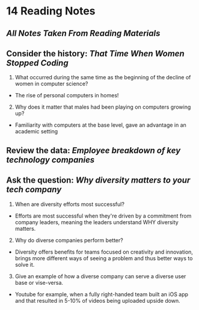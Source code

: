 # 14 Reading Notes

## *All Notes Taken From Reading Materials*

## Consider the history: *That Time When Women Stopped Coding*
1. What occurred during the same time as the beginning of the decline of women in computer science?
  * The rise of personal computers in homes! 

2. Why does it matter that males had been playing on computers growing up?
  * Familiarity with computers at the base level, gave an advantage in an academic setting

## Review the data: *Employee breakdown of key technology companies*
## Ask the question: *Why diversity matters to your tech company*

1. When are diversity efforts most successful?
  * Efforts are most successful when they're driven by a commitment from company leaders, meaning the leaders understand WHY diversity matters.

2. Why do diverse companies perform better?
  * Diversity offers benefits for teams focused on creativity and innovation, brings more different ways of seeing a problem and thus better ways to solve it.

3. Give an example of how a diverse company can serve a diverse user base or vise-versa.
  * Youtube for example, when a fully right-handed team built an iOS app and that resulted in 5-10% of videos being uploaded upside down.
